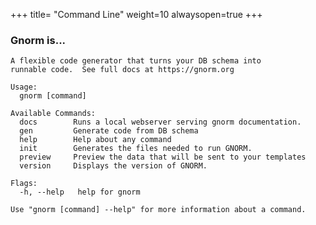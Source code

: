 +++
title= "Command Line"
weight=10
alwaysopen=true
+++

### Gnorm is...

<!-- {{{gocog
package main
import (
    "fmt"
    "os"
    "github.com/sillydong/gnorm/cli"
)
func main() {
    fmt.Println("```plain")
    os.Stderr = os.Stdout
    x := cli.Run()
    fmt.Println("```")
    os.Exit(x)
}
gocog}}} -->
```plain
A flexible code generator that turns your DB schema into
runnable code.  See full docs at https://gnorm.org

Usage:
  gnorm [command]

Available Commands:
  docs        Runs a local webserver serving gnorm documentation.
  gen         Generate code from DB schema
  help        Help about any command
  init        Generates the files needed to run GNORM.
  preview     Preview the data that will be sent to your templates
  version     Displays the version of GNORM.

Flags:
  -h, --help   help for gnorm

Use "gnorm [command] --help" for more information about a command.
```
<!-- {{{end}}} -->
